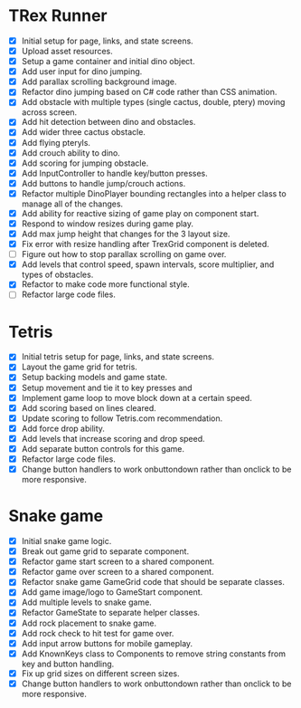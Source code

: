 TRex Runner
===========
- [x] Initial setup for page, links, and state screens.
- [x] Upload asset resources.
- [x] Setup a game container and initial dino object.
- [x] Add user input for dino jumping.
- [x] Add parallax scrolling background image.
- [x] Refactor dino jumping based on C# code rather than CSS animation.
- [x] Add obstacle with multiple types (single cactus, double, ptery) moving across screen.
- [x] Add hit detection between dino and obstacles.
- [x] Add wider three cactus obstacle.
- [x] Add flying pteryls.
- [x] Add crouch ability to dino.
- [x] Add scoring for jumping obstacle.
- [x] Add InputController to handle key/button presses.
- [x] Add buttons to handle jump/crouch actions.
- [x] Refactor multiple DinoPlayer bounding rectangles into a helper class to manage all of the changes.
- [x] Add ability for reactive sizing of game play on component start.
- [x] Respond to window resizes during game play.
- [x] Add max jump height that changes for the 3 layout size.
- [x] Fix error with resize handling after TrexGrid component is deleted.
- [ ] Figure out how to stop parallax scrolling on game over.
- [x] Add levels that control speed, spawn intervals, score multiplier, and types of obstacles.
- [x] Refactor to make code more functional style.
- [ ] Refactor large code files.

Tetris
======
- [x] Initial tetris setup for page, links, and state screens.
- [x] Layout the game grid for tetris.
- [x] Setup backing models and game state.
- [x] Setup movement and tie it to key presses and 
- [x] Implement game loop to move block down at a certain speed.
- [x] Add scoring based on lines cleared.
- [x] Update scoring to follow Tetris.com recommendation.
- [x] Add force drop ability.
- [x] Add levels that increase scoring and drop speed.
- [x] Add separate button controls for this game.
- [x] Refactor large code files.
- [x] Change button handlers to work onbuttondown rather than onclick to be more responsive.

Snake game
==========
- [x] Initial snake game logic.
- [x] Break out game grid to separate component.
- [x] Refactor game start screen to a shared component.
- [x] Refactor game over screen to a shared component.
- [x] Refactor snake game GameGrid code that should be separate classes.
- [x] Add game image/logo to GameStart component.
- [x] Add multiple levels to snake game.
- [x] Refactor GameState to separate helper classes.
- [x] Add rock placement to snake game.
- [x] Add rock check to hit test for game over.
- [x] Add input arrow buttons for mobile gameplay.
- [x] Add KnownKeys class to Components to remove string constants from key and button handling.
- [x] Fix up grid sizes on different screen sizes.
- [x] Change button handlers to work onbuttondown rather than onclick to be more responsive.
